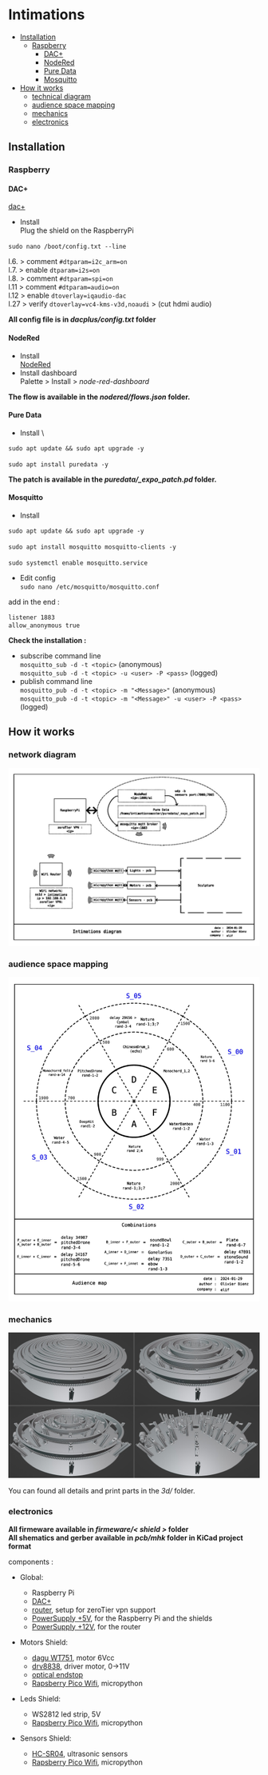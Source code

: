 # Intimations

<!-- TOC -->
- [Installation](#installation)
  - [Raspberry](#raspberry)
    - [DAC+](#dac)
    - [NodeRed](#nodered)
    - [Pure Data](#pure-data)
    - [Mosquitto](#mosquitto)
- [How it works](#how-it-works)
  - [technical diagram](#technical-diagram)
  - [audience space mapping](#audience-space-mapping)
  - [mechanics](#mechanics)
  - [electronics](#electronics)
<!-- /TOC -->

## Installation

### Raspberry

#### DAC+

[dac+](https://www.raspberrypi.com/products/dac-plus/)

* Install \
  Plug the shield on the RaspberryPi

`sudo nano /boot/config.txt --line`

l.6. > comment `#dtparam=i2c_arm=on`\
l.7. > enable `dtparam=i2s=on`\
l.8. > comment `#dtparam=spi=on`\
l.11 > comment `#dtparam=audio=on`\
l.12 > enable `dtoverlay=iqaudio-dac`\
l.27 > verify `dtoverlay=vc4-kms-v3d,noaudi` > (cut hdmi audio)

**All config file is in *dacplus/config.txt* folder**

#### NodeRed

* Install \
  [NodeRed](https://nodered.org/docs/getting-started/raspberrypi)
* Install dashboard \
  Palette > Install > *node-red-dashboard*

**The flow is available in the *nodered/flows.json* folder.**

#### Pure Data

* Install \\

```
sudo apt update && sudo apt upgrade -y

sudo apt install puredata -y
```

**The patch is available in the *puredata/_expo_patch.pd* folder.**

#### Mosquitto

* Install

```
sudo apt update && sudo apt upgrade -y

sudo apt install mosquitto mosquitto-clients -y

sudo systemctl enable mosquitto.service
```

* Edit config \
  `sudo nano /etc/mosquitto/mosquitto.conf`

add in the end :

```
listener 1883
allow_anonymous true
```

**Check the installation :**
* subscribe command line \
  `mosquitto_sub -d -t <topic>` (anonymous)\
  `mosquitto_sub -d -t <topic> -u <user> -P <pass>` (logged)
* publish command line \
  `mosquitto_pub -d -t <topic> -m "<Message>"` (anonymous)\
  `mosquitto_pub -d -t <topic> -m "<Message>" -u <user> -P <pass>` (logged)

## How it works

### network diagram

![diagram](img/diagram.jpg)

### audience space mapping

![map](img/map.jpg)

### mechanics

![combine](img/_3d/_combine.jpg)

You can found all details and print parts in the *3d/* folder.

### electronics

**All firmeware available in *firmeware/< shield >* folder**\
**All shematics and gerber available in *pcb/mhk* folder in KiCad project format**

components :
- Global:
  - Raspberry Pi
  - [DAC+](https://www.raspberrypi.com/products/dac-plus/)
  - [router](https://www.gl-inet.com/products/gl-b1300/), setup for zeroTier vpn support
  - [PowerSupply +5V](https://www.meanwell.fr/ac-dc-ultra-slim-din-rail-power-supply-input-range-hdr--30--5), for the Raspberry Pi and the shields
  - [PowerSupply +12V](https://www.meanwell.fr/ac-dc-ultra-slim-din-rail-power-supply-input-range-hdr--30--12), for the router

- Motors Shield:
  - [dagu WT751](https://www.gotronic.fr/art-motoreducteur-wt751-17751.htm), motor 6Vcc
  - [drv8838](https://www.pololu.com/product/2990), driver motor, 0→11V
  - [optical endstop](https://www.amazon.fr/GeeekPi-Optical-Endstop-Photoelectric-imprimante/dp/B086P7XHJ2/ref=sr_1_7?__mk_fr_FR=%C3%85M%C3%85%C5%BD%C3%95%C3%91&crid=303ZPGFLA8E0W&keywords=optical+switch&qid=1706533943&sprefix=optical+switch%2Caps%2C99&sr=8-7)
  - [Rapsberry Pico Wifi](https://www.raspberrypi.com/products/raspberry-pi-pico/), micropython

- Leds Shield:
  - WS2812 led strip, 5V
  - [Rapsberry Pico Wifi](https://www.raspberrypi.com/products/raspberry-pi-pico/), micropython

- Sensors Shield:
  - [HC-SR04](https://www.gotronic.fr/art-module-de-detection-us-hc-sr04-20912.htm), ultrasonic sensors
  - [Rapsberry Pico Wifi](https://www.raspberrypi.com/products/raspberry-pi-pico/), micropython